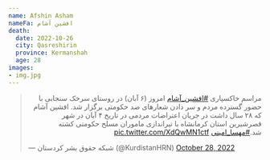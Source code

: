 ```yaml
---
name: Afshin Asham
nameFa: افشین آشام
death:
  date: 2022-10-26
  city: Qasreshirin
  province: Kermanshah
  age: 28
images:
- img.jpg
---
```


<blockquote class="twitter-tweet"><p lang="fa" dir="rtl">مراسم خاکسپاری <a href="https://twitter.com/hashtag/%D8%A7%D9%81%D8%B4%DB%8C%D9%86_%D8%A2%D8%B4%D8%A7%D9%85?src=hash&amp;ref_src=twsrc%5Etfw">#افشین_آشام</a> امروز (۶ آبان) در روستای سرخک سنجابی با حضور گسترده مردم و سر دادن شعارهای ضد حکومتی برگزار شد. افشین آشام که ۲۸ سال داشت در جریان اعتراضات مردمی در تاریخ ۴ آبان در شهر قصرشیرین استان کرمانشاه با تیراندازی ماموران مسلح حکومتی کشته شد.<a href="https://twitter.com/hashtag/%D9%85%D9%87%D8%B3%D8%A7_%D8%A7%D9%85%DB%8C%D9%86%DB%8C?src=hash&amp;ref_src=twsrc%5Etfw">#مهسا_امینی</a> <a href="https://t.co/XdQwMN1ctf">pic.twitter.com/XdQwMN1ctf</a></p>&mdash; شبکه حقوق بشر کردستان (@KurdistanHRN) <a href="https://twitter.com/KurdistanHRN/status/1586114305983774720?ref_src=twsrc%5Etfw">October 28, 2022</a></blockquote> <script async src="https://platform.twitter.com/widgets.js" charset="utf-8"></script>
